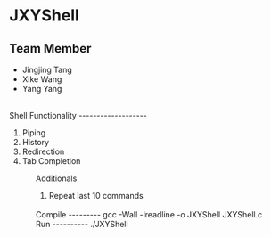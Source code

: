 JXYShell
========

Team Member
------------
<ul>
<li>Jingjing Tang</li>
<li>Xike Wang</li>
<li>Yang Yang</li>
</ul>
<br />
Shell Functionality
-------------------
<ol>
<li>Piping</li>
<li>History</li>
<li>Redirection</li>
<li>Tab Completion</li>
<ol>

Additionals
<ol>
<li>Repeat last 10 commands</li>
</ol>
<br />
Compile
---------
gcc -Wall -lreadline -o JXYShell JXYShell.c
<br />
Run
----------
./JXYShell
<br />
